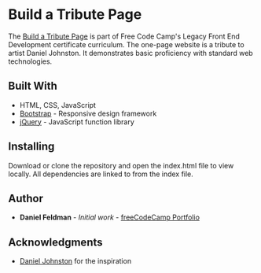 # Build a Tribute Page

The [Build a Tribute Page](https://feldbot.github.io/fcc-tribute/) is part of Free Code Camp's Legacy Front End Development certificate curriculum. The one-page website is a tribute to artist Daniel Johnston. It demonstrates basic proficiency with standard web technologies.

## Built With

- HTML, CSS, JavaScript
- [Bootstrap](http://getbootstrap.com/) - Responsive design framework
- [jQuery](https://jquery.com/) - JavaScript function library

## Installing

Download or clone the repository and open the index.html file to view locally. All dependencies are linked to from the index file.

## Author

* **Daniel Feldman** - *Initial work* - [freeCodeCamp Portfolio](https://feldbot.github.io/fcc-portfolio/)

## Acknowledgments

* [Daniel Johnston](http://www.hihowareyou.com/) for the inspiration
